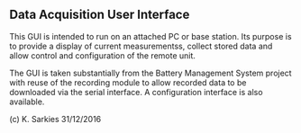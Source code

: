 Data Acquisition User Interface
-------------------------------

This GUI is intended to run on an attached PC or base station. Its purpose
is to provide a display of current measurementss, collect stored data and
allow control and configuration of the remote unit.

The GUI is taken substantially from the Battery Management System project with
reuse of the recording module to allow recorded data to be downloaded via the
serial interface. A configuration interface is also available.

(c) K. Sarkies 31/12/2016

